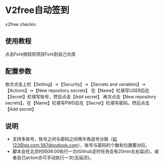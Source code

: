 # V2free自动签到
v2free checkin
## 使用教程
点击Fork按钮将项目Fork到自己仓库

## 配置参数

依次点击上栏【Setting】->【Security】->【Secrets and variables】->【Actions】->【New repository secrets】
在【Name】栏填写USER后在【Secret】栏填写账号，然后点击【Add secret】
再次点击【New repository secrets】，在【Name】栏填写PWD后在【Secret】栏填写密码，然后点击【Add secret】

## 说明
* 支持多账号，账号之间与密码之间用半角逗号分隔（如123@qq.com,567@outlook.com），账号与密码的个数和位置要对应。
* 脚本会在北京时间08:00执行一次(Github定时任务会有20min左右延迟)，或者自己action亦可手动执行一次(无延迟)。
